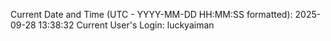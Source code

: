Current Date and Time (UTC - YYYY-MM-DD HH:MM:SS formatted): 2025-09-28 13:38:32
Current User's Login: luckyaiman
